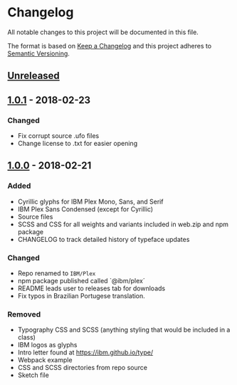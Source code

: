 # Changelog
All notable changes to this project will be documented in this file.

The format is based on [Keep a Changelog](http://keepachangelog.com/en/1.0.0/)
and this project adheres to [Semantic Versioning](http://semver.org/spec/v2.0.0.html).

## [Unreleased]

## [1.0.1] - 2018-02-23
### Changed
- Fix corrupt source .ufo files
- Change license to .txt for easier opening

## [1.0.0] - 2018-02-21
### Added
- Cyrillic glyphs for IBM Plex Mono, Sans, and Serif
- IBM Plex Sans Condensed (except for Cyrillic)
- Source files
- SCSS and CSS for all weights and variants included in web.zip and npm package
- CHANGELOG to track detailed history of typeface updates

### Changed
- Repo renamed to `IBM/Plex`
- npm package published called `@ibm/plex´
- README leads user to releases tab for downloads
- Fix typos in Brazilian Portugese translation.

### Removed
- Typography CSS and SCSS (anything styling that would be included in a class)
- IBM logos as glyphs
- Intro letter found at https://ibm.github.io/type/
- Webpack example
- CSS and SCSS directories from repo source
- Sketch file

[Unreleased]: https://github.com/IBM/plex/compare/v1.0.1...HEAD
[1.0.1]: https://github.com/IBM/plex/compare/v1.0.0...v1.0.1
[1.0.0]: https://github.com/IBM/plex/compare/v0.5.4...v1.0.0
